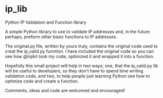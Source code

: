 # ip_lib
Python IP Validation and Function library

A simple Python library to use to vaildate IP addresses and, in the future perhaps, preform other basic functions to IP addresses.

The original.py file, written by yours truly, contains the original code used to creat the ip_valid.py funntion. I have included the original code so you can see how @lojikil took my code, optimized it and wrapped it into a function. 

Hopefully this small project will help in two ways; one, that the ip_valid.py lib will be useful to developers, so they don't have to spend time writing validation code, and two, to help people just learning Python see how to optimize code and create a function.

Comments, ideas and code are welcomed and encouraged!
